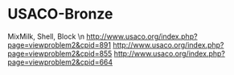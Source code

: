 # USACO-Bronze
 MixMilk, Shell, Block \n
 http://www.usaco.org/index.php?page=viewproblem2&cpid=891
 http://www.usaco.org/index.php?page=viewproblem2&cpid=855
 http://www.usaco.org/index.php?page=viewproblem2&cpid=664
